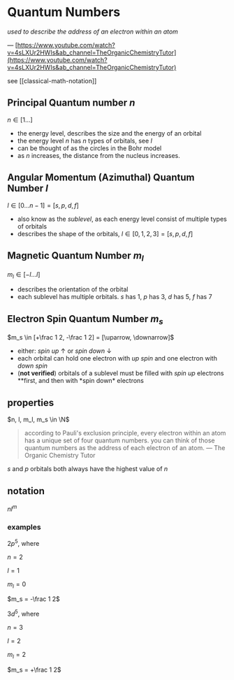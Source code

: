# Quantum Numbers

_used to describe the address of an electron within an atom_

— [https://www.youtube.com/watch?v=4sLXUr2HWIs&ab_channel=TheOrganicChemistryTutor](https://www.youtube.com/watch?v=4sLXUr2HWIs&ab_channel=TheOrganicChemistryTutor)

see [[classical-math-notation]]

## Principal Quantum number $n$

$n \in [1 \dots]$

- the energy level, describes the size and the energy of an orbital
- the energy level $n$ has $n$ types of orbitals, see $l$
- can be thought of as the circles in the Bohr model
- as $n$ increases, the distance from the nucleus increases.

## Angular Momentum (Azimuthal) Quantum Number $l$

$l \in [0 \dots n-1] = [s, p, d, f]$

- also know as the _sublevel_, as each energy level consist of multiple types of orbitals
- describes the shape of the orbitals, $l \in [0, 1, 2, 3] = [s, p, d, f]$

## Magnetic Quantum Number $m_l$

$m_l \in [-l \dots l]$

- describes the orientation of the orbital
- each sublevel has multiple orbitals. $s$ has $1$, $p$ has $3$, $d$ has $5$, $f$ has $7$

## Electron Spin Quantum Number $m_s$

$m_s \in [+\frac 1 2, -\frac 1 2] = [\uparrow, \downarrow]$

- either: _spin up_ $\uparrow$ or _spin down_ $\downarrow$
- each orbital can hold one electron with _up spin_ and one electron with _down spin_
- (**not verified**) orbitals of a sublevel must be filled with _spin up_ electrons \**first, and then with *spin down\* electrons

## properties

$n, l, m_l, m_s \in \N$

> according to Pauli's exclusion principle, every electron within an atom has a unique set of four quantum numbers. you can think of those quantum numbers as the address of each electron of an atom. — The Organic Chemistry Tutor

$s$ and $p$ orbitals both always have the highest value of $n$

## notation

$nl^m$

### examples

$2p^5$, where

$n = 2$

$l = 1$

$m_l = 0$

$m_s = -\frac 1 2$

$3d^5$, where

$n = 3$

$l = 2$

$m_l = 2$

$m_s = +\frac 1 2$
